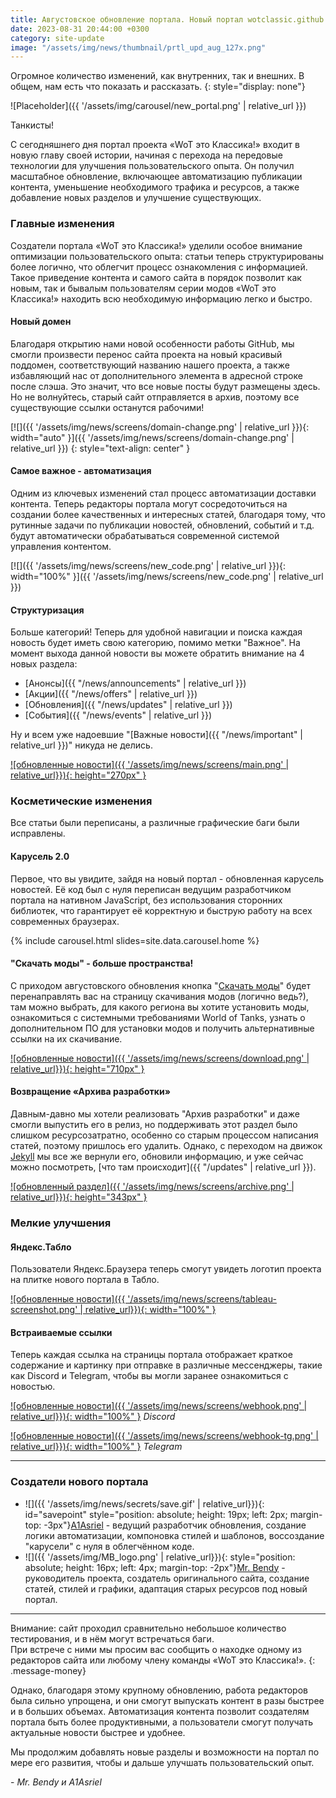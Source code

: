 ```yaml
---
title: Августовское обновление портала. Новый портал wotclassic.github.io запущен!
date: 2023-08-31 20:44:00 +0300
category: site-update
image: "/assets/img/news/thumbnail/prtl_upd_aug_127x.png"
---
```


Огромное количество изменений, как внутренних, так и внешних. В общем, нам есть что показать и рассказать.
{: style="display: none"}

![Placeholder]({{ '/assets/img/carousel/new_portal.png' | relative_url }})

Танкисты!

С сегодняшнего дня портал проекта «WoT это Классика!» входит в новую главу своей истории, начиная с перехода на передовые технологии для улучшения пользовательского опыта. Он получил масштабное обновление, включающее автоматизацию публикации контента, уменьшение необходимого трафика и ресурсов, а также добавление новых разделов и улучшение существующих.

### Главные изменения

Создатели портала «WoT это Классика!» уделили особое внимание оптимизации пользовательского опыта: статьи теперь структурированы более логично, что облегчит процесс ознакомления с информацией. Такое приведение контента и самого сайта в порядок позволит как новым, так и бывалым пользователям серии модов «WoT это Классика!» находить всю необходимую информацию легко и быстро.

#### Новый домен

Благодаря открытию нами новой особенности работы GitHub, мы смогли произвести перенос сайта проекта на новый красивый поддомен, соответствующий названию нашего проекта, а также избавляющий нас от дополнительного элемента в адресной строке после слэша. Это значит, что все новые посты будут размещены здесь.  
Но не волнуйтесь, старый сайт отправляется в архив, поэтому все существующие ссылки останутся рабочими!

[![]({{ '/assets/img/news/screens/domain-change.png' | relative_url }}){: width="auto" }]({{ '/assets/img/news/screens/domain-change.png' | relative_url }})
{: style="text-align: center" }

#### Самое важное - автоматизация

Одним из ключевых изменений стал процесс автоматизации доставки контента. Теперь редакторы портала могут сосредоточиться на создании более качественных и интересных статей, благодаря тому, что рутинные задачи по публикации новостей, обновлений, событий и т.д. будут автоматически обрабатываться современной системой управления контентом.

[![]({{ '/assets/img/news/screens/new_code.png' | relative_url }}){: width="100%" }]({{ '/assets/img/news/screens/new_code.png' | relative_url }})

#### Структуризация

Больше категорий! Теперь для удобной навигации и поиска каждая новость будет иметь свою категорию, помимо метки "Важное". На момент выхода данной новости вы можете обратить внимание на 4 новых раздела:
- [Анонсы]({{ "/news/announcements" | relative_url }})
- [Акции]({{ "/news/offers" | relative_url }})
- [Обновления]({{ "/news/updates" | relative_url }})
- [События]({{ "/news/events" | relative_url }})

Ну и всем уже надоевшие "[Важные новости]({{ "/news/important" | relative_url }})" никуда не делись.


[![обновленные новости]({{ '/assets/img/news/screens/main.png' | relative_url}}){: height="270px" }](/assets/img/news/screens/main.png)

### Косметические изменения

Все статьи были переписаны, а различные графические баги были исправлены.

#### Карусель 2.0

Первое, что вы увидите, зайдя на новый портал - обновленная карусель новостей. Её код был с нуля переписан ведущим разработчиком портала на нативном JavaScript, без использования сторонних библиотек, что гарантирует её корректную и быструю работу на всех современных браузерах.

{% include carousel.html slides=site.data.carousel.home %}

#### "Скачать моды" - больше пространства!

С приходом августовского обновления кнопка "[Скачать моды](/mods/download)" будет перенаправлять вас на страницу скачивания модов (логично ведь?), там можно выбрать, для какого региона вы хотите установить моды, ознакомиться с системными требованиями World of Tanks, узнать о дополнительном ПО для установки модов и получить альтернативные ссылки на их скачивание.

[![обновленные новости]({{ '/assets/img/news/screens/download.png' | relative_url}}){: height="710px" }](/assets/img/news/screens/download.png)

#### Возвращение «Архива разработки»

Давным-давно мы хотели реализовать "Архив разработки" и даже смогли выпустить его в релиз, но поддерживать этот раздел было слишком ресурсозатратно, особенно со старым процессом написания статей, поэтому пришлось его удалить. Однако, с переходом на движок [Jekyll](https://jekyllrb.com/) мы все же вернули его, обновили информацию, и уже сейчас можно посмотреть, [что там происходит]({{ "/updates" | relative_url }}).

[![обновленный раздел]({{ '/assets/img/news/screens/archive.png' | relative_url}}){: height="343px" }](/assets/img/news/screens/archive.png)

### Мелкие улучшения

#### Яндекс.Табло

Пользователи Яндекс.Браузера теперь смогут увидеть логотип проекта на плитке нового портала в Табло.

[![обновленные новости]({{ '/assets/img/news/screens/tableau-screenshot.png' | relative_url}}){: width="100%" }](/assets/img/news/screens/tableau-screenshot.png)

#### Встраиваемые ссылки

Теперь каждая ссылка на страницы портала отображает краткое содержание и картинку при отправке в различные мессенджеры, такие как Discord и Telegram, чтобы вы могли заранее ознакомиться с новостью.

[![обновленные новости]({{ '/assets/img/news/screens/webhook.png' | relative_url}}){: width="100%" }](/assets/img/news/screens/webhook.png)
*Discord*

[![обновленные новости]({{ '/assets/img/news/screens/webhook-tg.png' | relative_url}}){: width="100%" }](/assets/img/news/screens/webhook-tg.png)
*Telegram*

---

### Создатели нового портала

- ![]({{ '/assets/img/news/secrets/save.gif' | relative_url}}){: id="savepoint" style="position: absolute; height: 19px; left: 2px; margin-top: -3px"}[A1Asriel](https://a1asriel.github.io/about) - ведущий разработчик обновления, создание логики автоматизации, компоновка стилей и шаблонов, воссоздание "карусели" с нуля в облегчённом коде.
- ![]({{ '/assets/img/MB_logo.png' | relative_url}}){: style="position: absolute; height: 16px; left: 4px; margin-top: -2px"}[Mr. Bendy](https://muramiha.github.io) - руководитель проекта, создатель оригинального сайта, создание статей, стилей и графики, адаптация старых ресурсов под новый портал.

---

Внимание: сайт проходил сравнительно небольшое количество тестирования, и в нём могут встречаться баги.  
При встрече с ними мы просим вас сообщить о находке одному из редакторов сайта или любому члену команды «WoT это Классика­­!».
{: .message-money}

Однако, благодаря этому крупному обновлению, работа редакторов была сильно упрощена, и они смогут выпускать контент в разы быстрее и в больших объемах. Автоматизация контента позволит создателям портала быть более продуктивными, а пользователи смогут получать актуальные новости быстрее и удобнее.

Мы продолжим добавлять новые разделы и возможности на портал по мере его развития, чтобы и дальше улучшать пользовательский опыт.

\- *Mr. Bendy и A1Asriel*

<script>
    function playSound() {
        if (is_playing) return;
        audio.play();
        is_playing = true;
        audio.addEventListener("ended", function() {
            is_playing = false;
        })
    }

    var audio = new Audio("/assets/snd/save.ogg");
    audio.volume = 0.2;
    var is_playing = false;

    var sp = document.getElementById("savepoint");
    sp.addEventListener("mouseenter", playSound)
</script>